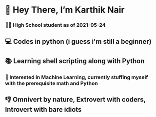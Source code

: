 # 👋 Hey There, I’m Karthik Nair
### 👨‍💻 High School student as of 2021-05-24
## 💻 Codes in python (i guess i'm still a beginner)
## 📚 Learning shell scripting along with Python
### 🤖 Interested in Machine Learning, currently stuffing myself with the prerequisite math and Python
## 👎 Omnivert by nature, Extrovert with coders, Introvert with bare idiots
